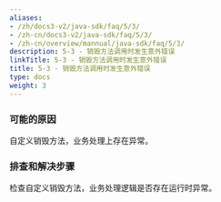 ```yaml
---
aliases:
- /zh/docs3-v2/java-sdk/faq/5/3/
- /zh-cn/docs3-v2/java-sdk/faq/5/3/
- /zh-cn/overview/mannual/java-sdk/faq/5/3/
description: 5-3 - 销毁方法调用时发生意外错误
linkTitle: 5-3 - 销毁方法调用时发生意外错误
title: 5-3 - 销毁方法调用时发生意外错误
type: docs
weight: 3
---
```







### 可能的原因

自定义销毁方法，业务处理上存在异常。

### 排查和解决步骤

检查自定义销毁方法，业务处理逻辑是否存在运行时异常。

